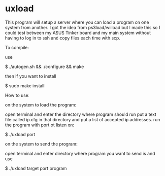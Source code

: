 # uxload
This program will setup a server where you can load a program
on one system from another. I got the idea from ps3load/wiiload but I made this
so I could test between my ASUS Tinker board and my main system without having to log in to ssh and copy files each time 
with scp.

To compile:

use 

$ ./autogen.sh && ./configure && make

then if you want to install

$ sudo make install


How to use:

on the system to load the program:

open terminal and enter the directory where program should run
put a text file called ip.cfg in that directory and put a list of accepted ip addresses.
run the program with port ot listen on:

$ ./uxload port

on the system to send the program:

open terminal and enter directory where program you want to send is and use

$ ./uxload target port program





